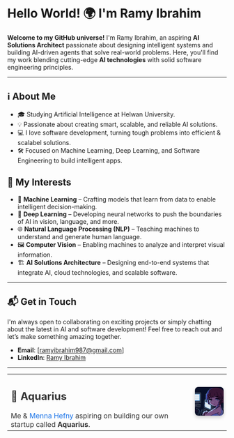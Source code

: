 # Hello World! 🌍 I'm Ramy Ibrahim

**Welcome to my GitHub universe!** I'm Ramy Ibrahim, an aspiring **AI Solutions Architect** passionate about designing intelligent systems and building AI-driven agents that solve real-world problems. Here, you'll find my work blending cutting-edge **AI technologies** with solid software engineering principles.

---

## ℹ️ About Me

- 🎓 Studying Artificial Intelligence at Helwan University.
- 💡 Passionate about creating smart, scalable, and reliable AI solutions.
- 💻 I love software development, turning tough problems into efficient & scalabel solutions.
- 🛠️ Focused on Machine Learning, Deep Learning, and Software Engineering to build intelligent apps.

## 🤖 My Interests

- 🧠 **Machine Learning** – Crafting models that learn from data to enable intelligent decision-making.
- 🤖 **Deep Learning** – Developing neural networks to push the boundaries of AI in vision, language, and more.
- 🌐 **Natural Language Processing (NLP)** – Teaching machines to understand and generate human language.
- 🖼️ **Computer Vision** – Enabling machines to analyze and interpret visual information.
- 🏗️ **AI Solutions Architecture** – Designing end-to-end systems that integrate AI, cloud technologies, and scalable software.

---

## 📬 Get in Touch

I'm always open to collaborating on exciting projects or simply chatting about the latest in AI and software development! Feel free to reach out and let’s make something amazing together.

- **Email**: [ramyibrahim987@gmail.com]
- **LinkedIn**: [Ramy Ibrahim](https://www.linkedin.com/in/ramy-ibrahim-020304262/)

---

<table style="width: 100%; border-collapse: collapse;">
  <tr>
    <td style="vertical-align: middle; padding-right: 20px; font-size: 16px; color: #333;">
      <h2>🚀 Aquarius</h2>
      Me & <a href="https://github.com/MennaHefny25" style="color: #1a73e8; text-decoration: none;">Menna Hefny</a> aspiring on building our own startup called <strong>Aquarius</strong>.
    </td>
    <td style="text-align: center;">
      <img src="https://github.com/ramy-ibrahim-ahmed/ramy-ibrahim-ahmed/blob/main/Lain%20Serial%20Experiments%20Lain%20GIF%20-%20Lain%20Serial%20Experiments%20Lain%20Pixel%20Art%20-%20Descubre%20y%20comparte%20GIF.gif?raw=true" alt="My Pinterest GIF" style="width: 100px; height: auto; border-radius: 8px; box-shadow: 0 4px 8px rgba(0, 0, 0, 0.2);" />
    </td>
  </tr>
</table>

